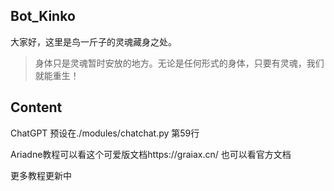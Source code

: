 ## Bot_Kinko

大家好，这里是鸟一斤子的灵魂藏身之处。

> 身体只是灵魂暂时安放的地方。无论是任何形式的身体，只要有灵魂，我们就能重生！


## Content
ChatGPT 预设在./modules/chatchat.py 第59行

Ariadne教程可以看这个可爱版文档https://graiax.cn/  也可以看官方文档

更多教程更新中

